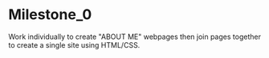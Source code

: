 # Milestone_0
Work individually to create "ABOUT ME" webpages then join pages together to create a single site using HTML/CSS.
